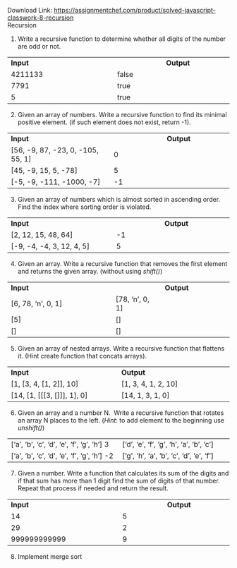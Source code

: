 Download Link: https://assignmentchef.com/product/solved-javascript-classwork-8-recursion
<br>
Recursion




<ol>

 <li>Write a recursive function to determine whether all digits of the number are odd or not.</li>

</ol>




<table width="576">

 <tbody>

  <tr>

   <td width="288"><strong>Input</strong></td>

   <td width="119"> </td>

   <td width="170"><strong>Output</strong></td>

  </tr>

  <tr>

   <td width="288">4211133</td>

   <td width="119">false</td>

   <td width="170"> </td>

  </tr>

  <tr>

   <td width="288">7791</td>

   <td width="119">true</td>

   <td width="170"> </td>

  </tr>

  <tr>

   <td width="288">5</td>

   <td width="119">true</td>

   <td width="170"> </td>

  </tr>

 </tbody>

</table>







<ol start="2">

 <li>Given an array of numbers. Write a recursive function to find its minimal positive element. (if such element does not exist, return -1)․</li>

</ol>




<table width="576">

 <tbody>

  <tr>

   <td width="288"><strong>Input </strong></td>

   <td width="45"> </td>

   <td width="73"> </td>

   <td width="170"><strong>Output </strong></td>

  </tr>

  <tr>

   <td width="288">[56, -9, 87, -23, 0, -105, 55, 1]</td>

   <td width="45">0</td>

   <td width="73"> </td>

   <td width="170"> </td>

  </tr>

  <tr>

   <td width="288">[45, -9, 15, 5, -78]</td>

   <td width="45">5</td>

   <td width="73"> </td>

   <td width="170"> </td>

  </tr>

  <tr>

   <td width="288">[-5, -9, -111, -1000, -7]</td>

   <td width="45">-1</td>

   <td width="73"> </td>

   <td width="170"> </td>

  </tr>

 </tbody>

</table>







<ol start="3">

 <li>Given an array of numbers which is almost sorted in ascending order. Find the index where sorting order is violated.</li>

</ol>




<table width="576">

 <tbody>

  <tr>

   <td width="288"><strong>Input</strong></td>

   <td width="119"> </td>

   <td width="170"><strong>Output</strong></td>

  </tr>

  <tr>

   <td width="288">[2, 12, 15, 48, 64]</td>

   <td width="119">-1</td>

   <td width="170"> </td>

  </tr>

  <tr>

   <td width="288">[-9, -4, -4, 3, 12, 4, 5]</td>

   <td width="119">5</td>

   <td width="170"> </td>

  </tr>

 </tbody>

</table>







<ol start="4">

 <li>Given an array. Write a recursive function that removes the first element and returns the given array. (without using ​<em>shift()</em>​)</li>

</ol>




<table width="576">

 <tbody>

  <tr>

   <td width="288"><strong>Input </strong></td>

   <td width="119"> </td>

   <td width="170"><strong>Output </strong></td>

  </tr>

  <tr>

   <td width="288">[6, 78, ‘n’, 0, 1]</td>

   <td width="119">[78, ‘n’, 0, 1]</td>

   <td width="170"> </td>

  </tr>

  <tr>

   <td width="288">[5]</td>

   <td colspan="2" width="288">[]</td>

  </tr>

  <tr>

   <td width="288">[]</td>

   <td colspan="2" width="288">[]</td>

  </tr>

 </tbody>

</table>







<ol start="5">

 <li>Given an array of nested arrays. Write a recursive function that flattens it. (Hint create function that concats arrays).</li>

</ol>




<table width="576">

 <tbody>

  <tr>

   <td width="288"><strong>Input </strong></td>

   <td width="288"><strong>Output </strong></td>

  </tr>

  <tr>

   <td width="288">[1, [3, 4, [1, 2]], 10]</td>

   <td width="288">[1, 3, 4, 1, 2, 10]</td>

  </tr>

  <tr>

   <td width="288"> [14, [1, [[[3, []]], 1], 0]</td>

   <td width="288">[14, 1, 3, 1, 0]</td>

  </tr>

 </tbody>

</table>










<ol start="6">

 <li>Given an array and a number N. ​ ​Write a recursive function that rotates an array N places to the left. (​<em>Hint</em>​: to add element to the beginning use ​<em>unshift()</em>​)</li>

</ol>




<table width="577">

 <tbody>

  <tr>

   <td width="289">[‘a’, ‘b’, ‘c’, ‘d’, ‘e’, ‘f’, ‘g’, ‘h’] 3</td>

   <td width="288">[‘d’, ‘e’, ‘f’, ‘g’, ‘h’, ‘a’, ‘b’, ‘c’]</td>

  </tr>

  <tr>

   <td width="289">[‘a’, ‘b’, ‘c’, ‘d’, ‘e’, ‘f’, ‘g’, ‘h’] -2</td>

   <td width="288">[‘g’, ‘h’, ‘a’, ‘b’, ‘c’, ‘d’, ‘e’, ‘f’] <strong> </strong></td>

  </tr>

 </tbody>

</table>













<ol start="7">

 <li>Given a number. Write a function that calculates its sum of the digits and if that sum has more than 1 digit find the sum of digits of that number. Repeat that process if needed and return the result.</li>

</ol>







<table width="576">

 <tbody>

  <tr>

   <td width="288"><strong>Input </strong></td>

   <td width="119"> </td>

   <td width="170"><strong>Output </strong></td>

  </tr>

  <tr>

   <td width="288">14</td>

   <td width="119">5</td>

   <td width="170"> </td>

  </tr>

  <tr>

   <td width="288">29</td>

   <td width="119">2</td>

   <td width="170"> </td>

  </tr>

  <tr>

   <td width="288">999999999999</td>

   <td width="119">9</td>

   <td width="170"> </td>

  </tr>

 </tbody>

</table>







<ol start="8">

 <li>Implement merge sort</li>

</ol>